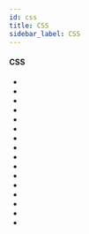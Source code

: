```yaml
---
id: css
title: CSS
sidebar_label: CSS
---
```



#### CSS
- []()
- []()
- []()
- []()
- []()
- []()
- []()
- [](https://hackr.io/tutorials/learn-css)
- [](https://www.udemy.com/the-complete-web-developer-course-2)
- [](https://www.udemy.com/topic/css/)
- [](https://www.udemy.com/learn-the-basic-of-css-with-course/)
- [](https://www.lynda.com/CSS-tutorials/CSS-Shorts-Weekly/536428-2.html)
- [](https://www.codecademy.com/en/tracks/web)
- [](https://cssnewbie.com/9-free-online-courses-to-learn-css/#.WyuZYeEzaJB)
- [](https://www.udacity.com/course/intro-to-html-and-css--ud001)
- [](https://hackernoon.com/bem-should-not-exist-6414005765d6)
